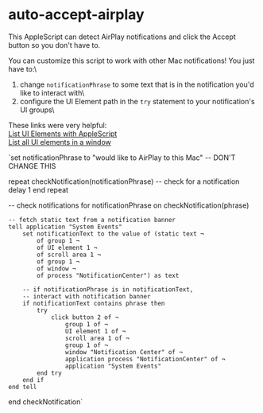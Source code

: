 # auto-accept-airplay 
This AppleScript can detect AirPlay notifications and click the Accept button so you don't have to. 

You can customize this script to work with other Mac notifications! You just have to:\

1. change `notificationPhrase` to some text that is in the notification you'd like to interact with\
2. configure the UI Element path in the `try` statement to your notification's UI groups\

These links were very helpful:\
[List UI Elements with AppleScript](https://stackoverflow.com/questions/42231133/use-applescript-to-list-the-names-of-all-ui-elements-in-a-window-gui-scripting)\
[List all UI elements in a window](https://discussions.apple.com/thread/4390028?sortBy=best)

`set notificationPhrase to "would like to AirPlay to this Mac" -- DON'T CHANGE THIS

repeat
	checkNotification(notificationPhrase) -- check for a notification
	delay 1
end repeat

-- check notifications for notificationPhrase
on checkNotification(phrase)
	
	-- fetch static text from a notification banner 
	tell application "System Events"
		set notificationText to the value of (static text ¬
			of group 1 ¬
			of UI element 1 ¬
			of scroll area 1 ¬
			of group 1 ¬
			of window ¬
			of process "NotificationCenter") as text
		
		-- if notificationPhrase is in notificationText, 
		-- interact with notification banner
		if notificationText contains phrase then
			try
				click button 2 of ¬
					group 1 of ¬
					UI element 1 of ¬
					scroll area 1 of ¬
					group 1 of ¬
					window "Notification Center" of ¬
					application process "NotificationCenter" of ¬
					application "System Events"
			end try
		end if
	end tell
end checkNotification`
